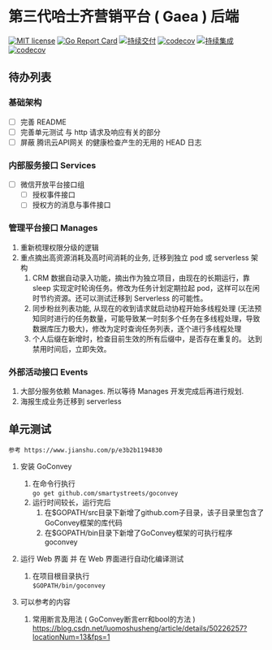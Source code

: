 # 第三代哈士齐营销平台 ( Gaea ) 后端
[![MIT license](https://img.shields.io/badge/license-MIT-brightgreen.svg)](https://opensource.org/licenses/MIT) [![Go Report Card](https://goreportcard.com/badge/github.com/offcn-jl/gaea-back-end)](https://goreportcard.com/report/github.com/offcn-jl/gaea-back-end) [![持续交付](https://github.com/offcn-jl/gaea-back-end/workflows/%E6%8C%81%E7%BB%AD%E4%BA%A4%E4%BB%98/badge.svg)](https://github.com/offcn-jl/gaea-back-end/actions?query=workflow%3A%E6%8C%81%E7%BB%AD%E4%BA%A4%E4%BB%98) [![codecov](https://codecov.io/gh/offcn-jl/gaea-back-end/branch/main/graph/badge.svg)](https://codecov.io/gh/offcn-jl/gaea-back-end) [![持续集成](https://github.com/offcn-jl/gaea-back-end/workflows/%E6%8C%81%E7%BB%AD%E9%9B%86%E6%88%90/badge.svg)](https://github.com/offcn-jl/gaea-back-end/actions?query=workflow%3A%E6%8C%81%E7%BB%AD%E9%9B%86%E6%88%90) [![codecov](https://codecov.io/gh/offcn-jl/gaea-back-end/branch/new-feature/graph/badge.svg)](https://codecov.io/gh/offcn-jl/gaea-back-end/branch/new-feature) 

## 待办列表

### 基础架构
 - [ ] 完善 README
 - [ ] 完善单元测试 与 http 请求及响应有关的部分
 - [ ] 屏蔽 腾讯云API网关 的健康检查产生的无用的 HEAD 日志

### 内部服务接口 Services
 - [ ] 微信开放平台接口组
    - [ ] 授权事件接口
    - [ ] 授权方的消息与事件接口

### 管理平台接口 Manages
1. 重新梳理权限分级的逻辑
1. 重点摘出高资源消耗及高时间消耗的业务, 迁移到独立 pod 或 serverless 架构
    1. CRM 数据自动录入功能，摘出作为独立项目，由现在的长期运行，靠 sleep 实现定时轮询任务。修改为任务计划定期拉起 pod，这样可以在闲时节约资源。还可以测试迁移到 Serverless 的可能性。
    1. 同步粉丝列表功能, 从现在的收到请求就启动协程开始多线程处理 (无法预知同时进行的任务数量，可能导致某一时刻多个任务在多线程处理，导致数据库压力极大)，修改为定时查询任务列表，逐个进行多线程处理
    1. 个人后缀在新增时，检查目前生效的所有后缀中，是否存在重复的。 达到禁用时间后，立即失效。

### 外部活动接口 Events
1. 大部分服务依赖 Manages. 所以等待 Manages 开发完成后再进行规划.
1. 海报生成业务迁移到 serverless

## 单元测试

`参考 https://www.jianshu.com/p/e3b2b1194830`

1. 安装 GoConvey
    1. 在命令行执行  
        `go get github.com/smartystreets/goconvey`
    1. 运行时间较长，运行完后  
        1. 在$GOPATH/src目录下新增了github.com子目录，该子目录里包含了GoConvey框架的库代码
        1. 在$GOPATH/bin目录下新增了GoConvey框架的可执行程序goconvey
    
1. 运行 Web 界面 并 在 Web 界面进行自动化编译测试
    1. 在项目根目录执行  
       `$GOPATH/bin/goconvey`

1. 可以参考的内容
    1. 常用断言及用法 ( GoConvey断言err和bool的方法 ) https://blog.csdn.net/luomoshusheng/article/details/50226257?locationNum=13&fps=1

